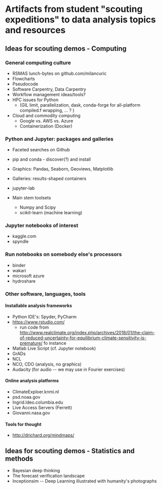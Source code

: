 # Artifacts from student "scouting expeditions" to data analysis topics and resources

## Ideas for scouting demos - Computing

### General computing culture 
* RSMAS lunch-bytes on github.com/milancuric
* Flowcharts
* Pseudocode 
* Software Carpentry, Data Carpentry
* Workflow management ideas/tools? 
* HPC issues for Python 
    * (GIL limit, parallelization, dask, conda-forge for all-platform compiled.f wrapping, ... ? )
* Cloud and commodity computing
  * Google vs. AWS vs. Azure 
  * Containerization (Docker) 

### Python and Jupyter: packages and galleries 
* Faceted searches on Github 
* pip and conda - discover(?) and install 
* Graphics: Pandas, Seaborn, Geoviews, Matplotlib 
* Galleries: results-shaped containers 
* jupyter-lab 

* Main stem toolsets
  * Numpy and Scipy
  * scikit-learn (machine learning)

### Jupyter notebooks of interest
* kaggle.com
* spyndle

### Run notebooks on somebody else's processors
* binder
* wakari
* microsoft azure 
* hydroshare

### Other software, languages, tools

#### Installable analysis frameworks
* Python IDE's: Spyder, PyCharm
* https://www.rstudio.com/
   * run code from http://www.realclimate.org/index.php/archives/2018/01/the-claim-of-reduced-uncertainty-for-equilibrium-climate-sensitivity-is-premature/ fo instance
* Matlab Live Script (cf. Jupyter notebook) 
* GrADs 
* NCL 
* NCO, CDO (analysis, no graphics)
* Audacity (for audio -- we may use in Fourier exercises)

#### Online analysis platforms
* ClimateExploer.knmi.nl
* psd.noaa.gov
* Ingrid.ldeo.columbia.edu
* Live Access Servers (Ferrett) 
* Giovanni.nasa.gov 

#### Tools for thought
* http://drichard.org/mindmaps/


## Ideas for scouting demos - Statistics and methods 
* Bayesian deep thinking 
* The forecast verification landscape 
* Inceptionsim -- Deep Learning illustrated with humanity's photographs






